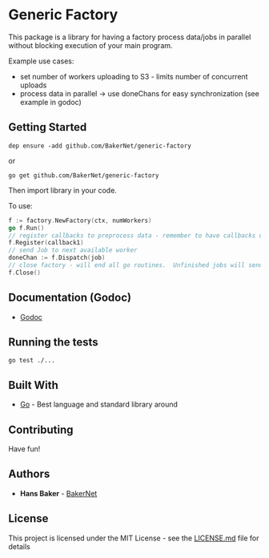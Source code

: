 # Generic Factory

This package is a library for having a factory process data/jobs in parallel without blocking execution of your main program.

Example use cases:

* set number of workers uploading to S3 - limits number of concurrent uploads
* process data in parallel -> use doneChans for easy synchronization (see example in godoc)

## Getting Started

```
dep ensure -add github.com/BakerNet/generic-factory
```
or
```
go get github.com/BakerNet/generic-factory
```

Then import library in your code.

To use:
```Go
f := factory.NewFactory(ctx, numWorkers)
go f.Run()
// register callbacks to preprocess data - remember to have callbacks use type assertion
f.Register(callback1)
// send Job to next available worker
doneChan := f.Dispatch(job)
// close factory - will end all go routines.  Unfinished jobs will send error on their done channels
f.Close()
```

## Documentation (Godoc)

* [Godoc](https://godoc.org/github.com/BakerNet/generic-factory)

## Running the tests

```
go test ./...
```

## Built With

* [Go](https://golang.org) - Best language and standard library around

## Contributing

Have fun!

## Authors

* **Hans Baker** - [BakerNet](https://github.com/BakerNet)

## License

This project is licensed under the MIT License - see the [LICENSE.md](LICENSE.md) file for details

